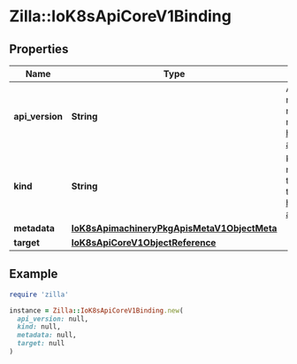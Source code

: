 # Zilla::IoK8sApiCoreV1Binding

## Properties

| Name | Type | Description | Notes |
| ---- | ---- | ----------- | ----- |
| **api_version** | **String** | APIVersion defines the versioned schema of this representation of an object. Servers should convert recognized schemas to the latest internal value, and may reject unrecognized values. More info: https://git.k8s.io/community/contributors/devel/sig-architecture/api-conventions.md#resources | [optional] |
| **kind** | **String** | Kind is a string value representing the REST resource this object represents. Servers may infer this from the endpoint the client submits requests to. Cannot be updated. In CamelCase. More info: https://git.k8s.io/community/contributors/devel/sig-architecture/api-conventions.md#types-kinds | [optional] |
| **metadata** | [**IoK8sApimachineryPkgApisMetaV1ObjectMeta**](IoK8sApimachineryPkgApisMetaV1ObjectMeta.md) |  | [optional] |
| **target** | [**IoK8sApiCoreV1ObjectReference**](IoK8sApiCoreV1ObjectReference.md) |  |  |

## Example

```ruby
require 'zilla'

instance = Zilla::IoK8sApiCoreV1Binding.new(
  api_version: null,
  kind: null,
  metadata: null,
  target: null
)
```

